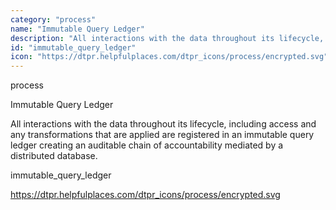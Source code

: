 ```yaml
---
category: "process"
name: "Immutable Query Ledger"
description: "All interactions with the data throughout its lifecycle, including access and any transformations that are applied are registered in an immutable query ledger creating an auditable chain of accountability mediated by a distributed database."
id: "immutable_query_ledger"
icon: "https://dtpr.helpfulplaces.com/dtpr_icons/process/encrypted.svg"
---
```

process

Immutable Query Ledger

All interactions with the data throughout its lifecycle, including access and any transformations that are applied are registered in an immutable query ledger creating an auditable chain of accountability mediated by a distributed database.

immutable_query_ledger

https://dtpr.helpfulplaces.com/dtpr_icons/process/encrypted.svg